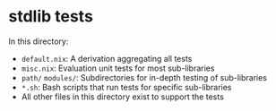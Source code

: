 # stdlib tests

In this directory:

  - `default.nix`: A derivation aggregating all tests
  - `misc.nix`: Evaluation unit tests for most sub-libraries
  - `path/` `modules/`: Subdirectories for in-depth testing of sub-libraries
  - `*.sh`: Bash scripts that run tests for specific sub-libraries
  - All other files in this directory exist to support the tests
